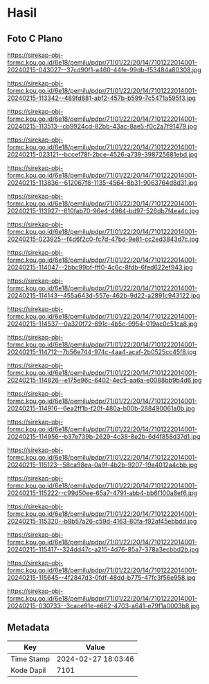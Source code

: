 # Hasil

## Foto C Plano

https://sirekap-obj-formc.kpu.go.id/6e18/pemilu/pdpr/71/01/22/20/14/7101222014001-20240215-043027--37cd90f1-a460-44fe-99db-f53484a80308.jpg

https://sirekap-obj-formc.kpu.go.id/6e18/pemilu/pdpr/71/01/22/20/14/7101222014001-20240215-113342--489fd881-abf2-457b-b599-7c5471a595f3.jpg

https://sirekap-obj-formc.kpu.go.id/6e18/pemilu/pdpr/71/01/22/20/14/7101222014001-20240215-113513--cb9924cd-82bb-43ac-8ae5-f0c2a7f91479.jpg

https://sirekap-obj-formc.kpu.go.id/6e18/pemilu/pdpr/71/01/22/20/14/7101222014001-20240215-023121--bccef78f-2bce-4526-a739-398725681ebd.jpg

https://sirekap-obj-formc.kpu.go.id/6e18/pemilu/pdpr/71/01/22/20/14/7101222014001-20240215-113836--612067f8-1135-4564-8b31-9063764d8d31.jpg

https://sirekap-obj-formc.kpu.go.id/6e18/pemilu/pdpr/71/01/22/20/14/7101222014001-20240215-113927--610fab70-96e4-4964-bd97-526db7f4ea4c.jpg

https://sirekap-obj-formc.kpu.go.id/6e18/pemilu/pdpr/71/01/22/20/14/7101222014001-20240215-023925--f4d6f2c0-fc7d-47bd-9e81-cc2ed3843d7c.jpg

https://sirekap-obj-formc.kpu.go.id/6e18/pemilu/pdpr/71/01/22/20/14/7101222014001-20240215-114047--2bbc99bf-fff0-4c6c-8fdb-6fed622ef943.jpg

https://sirekap-obj-formc.kpu.go.id/6e18/pemilu/pdpr/71/01/22/20/14/7101222014001-20240215-114143--455a643d-557e-462b-9d22-a2891c943122.jpg

https://sirekap-obj-formc.kpu.go.id/6e18/pemilu/pdpr/71/01/22/20/14/7101222014001-20240215-114537--0a320f72-691c-4b5c-9954-019ac0c51ca8.jpg

https://sirekap-obj-formc.kpu.go.id/6e18/pemilu/pdpr/71/01/22/20/14/7101222014001-20240215-114712--7b56e744-974c-4aa4-acaf-2b0525cc45f8.jpg

https://sirekap-obj-formc.kpu.go.id/6e18/pemilu/pdpr/71/01/22/20/14/7101222014001-20240215-114826--e175e96c-6402-4ec5-aa6a-e0088bb9b4d6.jpg

https://sirekap-obj-formc.kpu.go.id/6e18/pemilu/pdpr/71/01/22/20/14/7101222014001-20240215-114916--6ea2ff1b-f20f-480a-b00b-288490061a0b.jpg

https://sirekap-obj-formc.kpu.go.id/6e18/pemilu/pdpr/71/01/22/20/14/7101222014001-20240215-114956--b37e739b-2629-4c38-8e2b-6d4f858d37d1.jpg

https://sirekap-obj-formc.kpu.go.id/6e18/pemilu/pdpr/71/01/22/20/14/7101222014001-20240215-115123--58ca98ea-0a9f-4b2b-9207-19a4012a4cbb.jpg

https://sirekap-obj-formc.kpu.go.id/6e18/pemilu/pdpr/71/01/22/20/14/7101222014001-20240215-115222--c99d50ee-65a7-4791-abb4-bb6f100a8ef6.jpg

https://sirekap-obj-formc.kpu.go.id/6e18/pemilu/pdpr/71/01/22/20/14/7101222014001-20240215-115320--b8b57a26-c59d-4163-80fa-f92af45ebbdd.jpg

https://sirekap-obj-formc.kpu.go.id/6e18/pemilu/pdpr/71/01/22/20/14/7101222014001-20240215-115417--324dd47c-a215-4d76-85a7-378a3ecbbd2b.jpg

https://sirekap-obj-formc.kpu.go.id/6e18/pemilu/pdpr/71/01/22/20/14/7101222014001-20240215-115645--4f2847d3-0fdf-48dd-b775-47fc3f56e958.jpg

https://sirekap-obj-formc.kpu.go.id/6e18/pemilu/pdpr/71/01/22/20/14/7101222014001-20240215-030733--3cace91e-e662-4703-a641-e79f1a0003b8.jpg


## Metadata

| Key        | Value               |
| ---------- | ------------------- |
| Time Stamp | 2024-02-27 18:03:46 |
| Kode Dapil | 7101                |



